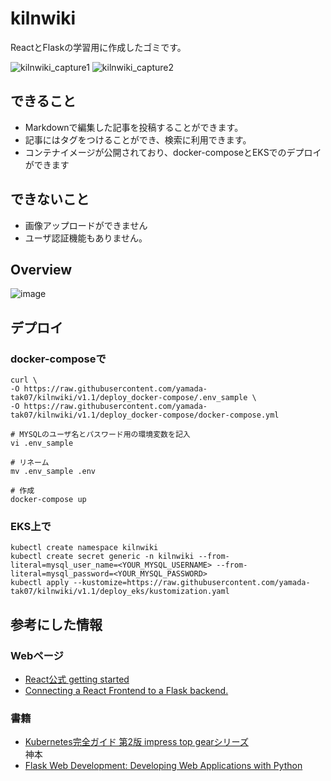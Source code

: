 # kilnwiki
ReactとFlaskの学習用に作成したゴミです。

![kilnwiki_capture1](https://user-images.githubusercontent.com/47418442/147879785-3758007d-c624-4639-af93-8a04ecbcee1d.png)
![kilnwiki_capture2](https://user-images.githubusercontent.com/47418442/147879761-c09890bf-e211-4782-9cf9-7e74fda291fc.png)


## できること

- Markdownで編集した記事を投稿することができます。
- 記事にはタグをつけることができ、検索に利用できます。
- コンテナイメージが公開されており、docker-composeとEKSでのデプロイができます

## できないこと

- 画像アップロードができません
- ユーザ認証機能もありません。

## Overview
![image](https://user-images.githubusercontent.com/47418442/147878995-a4f51c8f-8b43-45a1-b963-36687502992f.png)



## デプロイ
### docker-composeで

```
curl \
-O https://raw.githubusercontent.com/yamada-tak07/kilnwiki/v1.1/deploy_docker-compose/.env_sample \
-O https://raw.githubusercontent.com/yamada-tak07/kilnwiki/v1.1/deploy_docker-compose/docker-compose.yml

# MYSQLのユーザ名とパスワード用の環境変数を記入 
vi .env_sample

# リネーム
mv .env_sample .env

# 作成
docker-compose up
```

### EKS上で
```
kubectl create namespace kilnwiki
kubectl create secret generic -n kilnwiki --from-literal=mysql_user_name=<YOUR_MYSQL_USERNAME> --from-literal=mysql_password=<YOUR_MYSQL_PASSWORD>
kubectl apply --kustomize=https://raw.githubusercontent.com/yamada-tak07/kilnwiki/v1.1/deploy_eks/kustomization.yaml
```

## 参考にした情報

### Webページ

- [React公式 getting started](https://ja.reactjs.org/docs/getting-started.html)
- [Connecting a React Frontend to a Flask backend.](https://dev.to/dev_elie/connecting-a-react-frontend-to-a-flask-backend-h1o)

### 書籍

- [Kubernetes完全ガイド 第2版 impress top gearシリーズ](https://www.amazon.co.jp/gp/product/B08FZX8PYW)<br> 神本
- [Flask Web Development: Developing Web Applications with Python](https://www.amazon.co.jp/gp/product/B07B8DCCN7)
